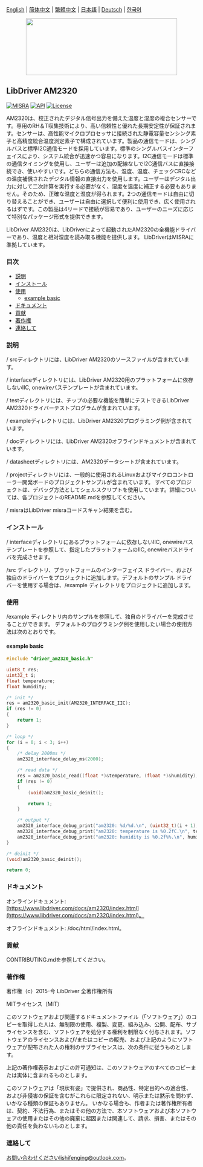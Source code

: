 [English](/README.md) | [ 简体中文](/README_zh-Hans.md) | [繁體中文](/README_zh-Hant.md) | [日本語](/README_ja.md) | [Deutsch](/README_de.md) | [한국어](/README_ko.md)

<div align=center>
<img src="/doc/image/logo.svg" width="400" height="150"/>
</div>

## LibDriver AM2320

[![MISRA](https://img.shields.io/badge/misra-compliant-brightgreen.svg)](/misra/README.md) [![API](https://img.shields.io/badge/api-reference-blue.svg)](https://www.libdriver.com/docs/am2320/index.html) [![License](https://img.shields.io/badge/license-MIT-brightgreen.svg)](/LICENSE)

AM2320は、校正されたデジタル信号出力を備えた温度と湿度の複合センサーです。専用のRH＆T収集技術により、高い信頼性と優れた長期安定性が保証されます。センサーは、高性能マイクロプロセッサに接続された静電容量センシング素子と高精度統合温度測定素子で構成されています。製品の通信モードは、シングルバスと標準I2C通信モードを採用しています。標準のシングルバスインターフェイスにより、システム統合が迅速かつ容易になります。I2C通信モードは標準の通信タイミングを使用し、ユーザーは追加の配線なしでI2C通信バスに直接接続でき、使いやすいです。どちらの通信方法も、湿度、温度、チェックCRCなどの温度補償されたデジタル情報の直接出力を使用します。ユーザーはデジタル出力に対して二次計算を実行する必要がなく、湿度を温度に補正する必要もありません。そのため、正確な温度と湿度が得られます。2つの通信モードは自由に切り替えることができ、ユーザーは自由に選択して便利に使用でき、広く使用されるはずです。この製品は4リードで接続が容易であり、ユーザーのニーズに応じて特別なパッケージ形式を提供できます。

LibDriver AM2320は、LibDriverによって起動されたAM2320の全機能ドライバーであり、温度と相対湿度を読み取る機能を提供します。 LibDriverはMISRAに準拠しています。

### 目次

  - [説明](#説明)
  - [インストール](#インストール)
  - [使用](#使用)
    - [example basic](#example-basic)
  - [ドキュメント](#ドキュメント)
  - [貢献](#貢献)
  - [著作権](#著作権)
  - [連絡して](#連絡して)

### 説明

/ srcディレクトリには、LibDriver AM2320のソースファイルが含まれています。

/ interfaceディレクトリには、LibDriver AM2320用のプラットフォームに依存しないIIC, onewireバステンプレートが含まれています。

/ testディレクトリには、チップの必要な機能を簡単にテストできるLibDriver AM2320ドライバーテストプログラムが含まれています。

/ exampleディレクトリには、LibDriver AM2320プログラミング例が含まれています。

/ docディレクトリには、LibDriver AM2320オフラインドキュメントが含まれています。

/ datasheetディレクトリには、AM2320データシートが含まれています。

/ projectディレクトリには、一般的に使用されるLinuxおよびマイクロコントローラー開発ボードのプロジェクトサンプルが含まれています。 すべてのプロジェクトは、デバッグ方法としてシェルスクリプトを使用しています。詳細については、各プロジェクトのREADME.mdを参照してください。

/ misraはLibDriver misraコードスキャン結果を含む。

### インストール

/ interfaceディレクトリにあるプラットフォームに依存しないIIC, onewireバステンプレートを参照して、指定したプラットフォームのIIC, onewireバスドライバを完成させます。

/src ディレクトリ、プラットフォームのインターフェイス ドライバー、および独自のドライバーをプロジェクトに追加します。デフォルトのサンプル ドライバーを使用する場合は、/example ディレクトリをプロジェクトに追加します。

### 使用

/example ディレクトリ内のサンプルを参照して、独自のドライバーを完成させることができます。 デフォルトのプログラミング例を使用したい場合の使用方法は次のとおりです。

#### example basic

```C
#include "driver_am2320_basic.h"

uint8_t res;
uint32_t i;
float temperature;
float humidity;

/* init */
res = am2320_basic_init(AM2320_INTERFACE_IIC);
if (res != 0)
{
    return 1;
}

/* loop */
for (i = 0; i < 3; i++)
{
    /* delay 2000ms */
    am2320_interface_delay_ms(2000);

    /* read data */
    res = am2320_basic_read((float *)&temperature, (float *)&humidity);
    if (res != 0)
    {
        (void)am2320_basic_deinit();

        return 1;
    }

    /* output */
    am2320_interface_debug_print("am2320: %d/%d.\n", (uint32_t)(i + 1), (uint32_t)3);
    am2320_interface_debug_print("am2320: temperature is %0.2fC.\n", temperature);
    am2320_interface_debug_print("am2320: humidity is %0.2f%%.\n", humidity); 
}

/* deinit */
(void)am2320_basic_deinit();

return 0;
```

### ドキュメント

オンラインドキュメント: [https://www.libdriver.com/docs/am2320/index.html](https://www.libdriver.com/docs/am2320/index.html)。

オフラインドキュメント: /doc/html/index.html。

### 貢献

CONTRIBUTING.mdを参照してください。

### 著作権

著作権（c）2015-今 LibDriver 全著作権所有

MITライセンス（MIT）

このソフトウェアおよび関連するドキュメントファイル（「ソフトウェア」）のコピーを取得した人は、無制限の使用、複製、変更、組み込み、公開、配布、サブライセンスを含む、ソフトウェアを処分する権利を制限なく付与されます。ソフトウェアのライセンスおよび/またはコピーの販売、および上記のようにソフトウェアが配布された人の権利のサブライセンスは、次の条件に従うものとします。

上記の著作権表示およびこの許可通知は、このソフトウェアのすべてのコピーまたは実体に含まれるものとします。

このソフトウェアは「現状有姿」で提供され、商品性、特定目的への適合性、および非侵害の保証を含むがこれらに限定されない、明示または黙示を問わず、いかなる種類の保証もありません。 いかなる場合も、作者または著作権所有者は、契約、不法行為、またはその他の方法で、本ソフトウェアおよび本ソフトウェアの使用またはその他の廃棄に起因または関連して、請求、損害、またはその他の責任を負わないものとします。

### 連絡して

お問い合わせくださいlishifenging@outlook.com。